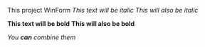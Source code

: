 ﻿This project WinForm
*This text will be italic*
_This will also be italic_

**This text will be bold**
__This will also be bold__

_You **can** combine them_